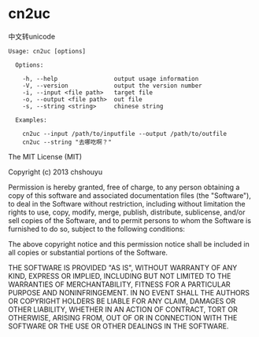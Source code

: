 cn2uc
=====

中文转unicode

```
Usage: cn2uc [options]

  Options:

    -h, --help                output usage information
    -V, --version             output the version number
    -i, --input <file path>   target file
    -o, --output <file path>  out file
    -s, --string <string>     chinese string

  Examples:

    cn2uc --input /path/to/inputfile --output /path/to/outfile
    cn2uc --string "去哪吃啊？"
```

The MIT License (MIT)

Copyright (c) 2013 chshouyu

Permission is hereby granted, free of charge, to any person obtaining a copy of
this software and associated documentation files (the "Software"), to deal in
the Software without restriction, including without limitation the rights to
use, copy, modify, merge, publish, distribute, sublicense, and/or sell copies of
the Software, and to permit persons to whom the Software is furnished to do so,
subject to the following conditions:

The above copyright notice and this permission notice shall be included in all
copies or substantial portions of the Software.

THE SOFTWARE IS PROVIDED "AS IS", WITHOUT WARRANTY OF ANY KIND, EXPRESS OR
IMPLIED, INCLUDING BUT NOT LIMITED TO THE WARRANTIES OF MERCHANTABILITY, FITNESS
FOR A PARTICULAR PURPOSE AND NONINFRINGEMENT. IN NO EVENT SHALL THE AUTHORS OR
COPYRIGHT HOLDERS BE LIABLE FOR ANY CLAIM, DAMAGES OR OTHER LIABILITY, WHETHER
IN AN ACTION OF CONTRACT, TORT OR OTHERWISE, ARISING FROM, OUT OF OR IN
CONNECTION WITH THE SOFTWARE OR THE USE OR OTHER DEALINGS IN THE SOFTWARE.